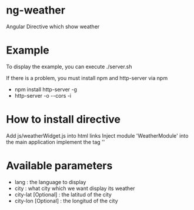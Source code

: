 ng-weather
==========

Angular Directive which show weather


Example
==========
To display the example, you can execute ./server.sh

If there is a problem, you must install npm and http-server via npm

- npm install http-server -g
- http-server -o --cors -i

How to install directive
==========

Add js/weatherWidget.js into html links
Inject module 'WeatherModule' into the main application
implement the tag '<widget-weather lang="fr" city="montpellier"></widget-weather>'

Available parameters
=========

+ lang : the language to display
+ city : what city which we want display its weather
+ city-lat [Optional] : the latitud of the city
+ city-lon [Optional] : the longitud of the city